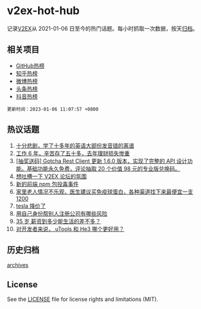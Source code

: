 # v2ex-hot-hub

 记录[V2EX](https://www.v2ex.com/)从 2021-01-06 日至今的热门话题。每小时抓取一次数据，按天[归档](archives)。
 
 ## 相关项目

- [GitHub热榜](https://github.com/snaildev/github-hot-hub)
- [知乎热榜](https://github.com/snaildev/zhihu-hot-hub)
- [微博热榜](https://github.com/snaildev/weibo-hot-hub)
- [头条热榜](https://github.com/snaildev/toutiao-hot-hub)
- [抖音热榜](https://github.com/snaildev/douyin-hot-hub)


 `更新时间：2023-01-06 11:07:57 +0800`

## 热议话题

1. [十分悲剧，学了十多年的英语大部份发音错的离谱](https://www.v2ex.com/t/906722)
1. [工作 6 年，辛苦存了五十多，去年理财损失惨重](https://www.v2ex.com/t/906733)
1. [[抽奖送码] Gotcha Rest Client 更新 1.6.0 版本，实现了完整的 API 设计功能。基础功能永久免费，评论抽取 20 个价值 98 元的专业版兑换码。](https://www.v2ex.com/t/906718)
1. [想吐槽一下 V2EX 论坛的氛围](https://www.v2ex.com/t/906841)
1. [新的前端 npm 包投毒事件](https://www.v2ex.com/t/906834)
1. [家里老人情况不乐观，医生建议买免疫球蛋白，各种渠道找下来最便宜一支 1200](https://www.v2ex.com/t/906706)
1. [tesla 降价了](https://www.v2ex.com/t/906917)
1. [用自己身份帮别人注册公司有哪些风险](https://www.v2ex.com/t/906746)
1. [35 岁 薪资到多少能生活的差不多？](https://www.v2ex.com/t/906702)
1. [对开发者来说， uTools 和 He3 哪个更好用？](https://www.v2ex.com/t/906905)

## 历史归档

[archives](archives)

## License

See the [LICENSE](LICENSE) file for license rights and limitations (MIT).
